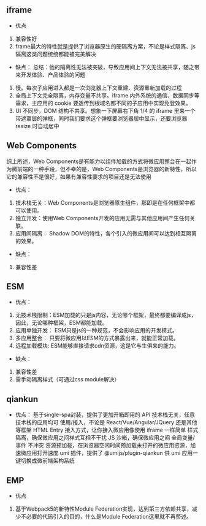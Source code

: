 ## iframe
+ 优点
1. 兼容性好 
2. frame最大的特性就是提供了浏览器原生的硬隔离方案，不论是样式隔离、js 隔离这类问题统统都能被完美解决
+ 缺点：
总结：他的隔离性无法被突破，导致应用间上下文无法被共享，随之带来开发体验、产品体验的问题
1. 慢。每次子应用进入都是一次浏览器上下文重建、资源重新加载的过程
2. 全局上下文完全隔离，内存变量不共享。iframe 内外系统的通信、数据同步等需求，主应用的 cookie 要透传到根域名都不同的子应用中实现免登效果。
3. UI 不同步，DOM 结构不共享。想象一下屏幕右下角 1/4 的 iframe 里来一个带遮罩层的弹框，同时我们要求这个弹框要浏览器居中显示，还要浏览器 resize 时自动居中
## Web Components
综上所述，Web Components是有能力以组件加载的方式将微应用整合在一起作为微前端的一种手段，但不幸的是，Web Components是浏览器的新特性，所以它的兼容性不是很好，如果有兼容性要求的项目还是无法使用
+ 优点：
1. 技术栈无关：Web Components是浏览器原生组件，那即是在任何框架中都可以使用。
2. 独立开发：使用Web Components开发的应用无需与其他应用间产生任何关联。
3. 应用间隔离： Shadow DOM的特性，各个引入的微应用间可以达到相互隔离的效果。
+ 缺点：
1. 兼容性差
## ESM
+ 优点：
1. 无技术栈限制：ESM加载的只是js内容，无论哪个框架，最终都要编译成js，因此，无论哪种框架，ESM都能加载。
2. 应用单独开发： ESM只是js的一种规范，不会影响应用的开发模式。
3. 多应用整合： 只要将微应用以ESM的方式暴露出来，就能正常加载。
4. 远程加载模块: ESM能够直接请求cdn资源，这是它与生俱来的能力。
+ 缺点：
1. 兼容性差
2. 需手动隔离样式（可通过css module解决）
## qiankun
+ 优点：
  基于single-spa封装，提供了更加开箱即用的 API
  技术栈无关，任意技术栈的应用均可 使用/接入，不论是 React/Vue/Angular/JQuery 还是其他等框架
  HTML Entry 接入方式，让你接入微应用像使用 iframe 一样简单
  样式隔离，确保微应用之间样式互相不干扰
  JS 沙箱，确保微应用之间 全局变量/事件 不冲突
  资源预加载，在浏览器空闲时间预加载未打开的微应用资源，加速微应用打开速度
  umi 插件，提供了 @umijs/plugin-qiankun 供 umi 应用一键切换成微前端架构系统
## EMP
+ 优点
1. 基于Webpack5的新特性Module Federation实现，达到第三方依赖共享，减少不必要的代码引入的目的，什么是Module Federation这里就不再赘述。
